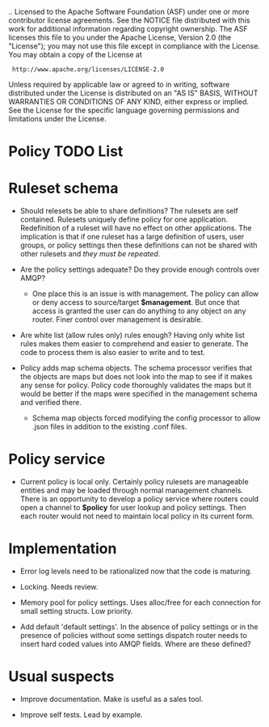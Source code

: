.. Licensed to the Apache Software Foundation (ASF) under one
   or more contributor license agreements.  See the NOTICE file
   distributed with this work for additional information
   regarding copyright ownership.  The ASF licenses this file
   to you under the Apache License, Version 2.0 (the
   "License"); you may not use this file except in compliance
   with the License.  You may obtain a copy of the License at

     http://www.apache.org/licenses/LICENSE-2.0

   Unless required by applicable law or agreed to in writing,
   software distributed under the License is distributed on an
   "AS IS" BASIS, WITHOUT WARRANTIES OR CONDITIONS OF ANY
   KIND, either express or implied.  See the License for the
   specific language governing permissions and limitations
   under the License.

Policy TODO List
================

# Ruleset schema

- Should relesets be able to share definitions? The rulesets are self contained. Rulesets uniquely define policy for one application. Redefinition of a ruleset will have no effect on other applications. The implication is that if one ruleset has a large definition of users, user groups, or policy settings then these definitions can not be shared with other rulesets and *they must be repeated*.

- Are the policy settings adequate? Do they provide enough controls over AMQP?

    - One place this is an issue is with management. The policy can allow or deny access to source/target **$management**. But once that access is granted the user can do anything to any object on any router. Finer control over management is desirable.

- Are white list (allow rules only) rules enough? Having only white list rules makes them easier to comprehend and easier to generate. The code to process them is also easier to write and to test.

- Policy adds map schema objects. The schema processor verifies that the objects are maps but does not look into the map to see if it makes any sense for policy. Policy code thoroughly validates the maps but it would be better if the maps were specified in the management schema and verified there.

    - Schema map objects forced modifying the config processor to allow .json files in addition to the existing .conf files.



# Policy service

- Current policy is local only. Certainly policy rulesets are manageable entities and may be loaded through normal management channels. There is an opportunity to develop a policy service where routers could open a channel to **$policy** for user lookup and policy settings. Then each router would not need to maintain local policy in its current form.

# Implementation

- Error log levels need to be rationalized now that the code is maturing.

- Locking. Needs review.

- Memory pool for policy settings. Uses alloc/free for each connection for small setting structs. Low priority.

- Add default 'default settings'. In the absence of policy settings or in the presence of policies without some settings dispatch router needs to insert hard coded values into AMQP fields. Where are these defined?


# Usual suspects

- Improve documentation. Make is useful as a sales tool.

- Improve self tests. Lead by example.
